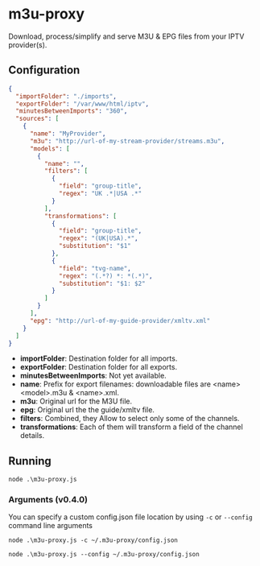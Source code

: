 # m3u-proxy

Download, process/simplify and serve M3U &amp; EPG files from your IPTV provider(s).

## Configuration

```json
{
  "importFolder": "./imports",
  "exportFolder": "/var/www/html/iptv",
  "minutesBetweenImports": "360",
  "sources": [
    {
      "name": "MyProvider",
      "m3u": "http://url-of-my-stream-provider/streams.m3u",
      "models": [
        {
          "name": "",
          "filters": [
            {
              "field": "group-title",
              "regex": "UK .*|USA .*"
            }
          ],
          "transformations": [
            {
              "field": "group-title",
              "regex": "(UK|USA).*",
              "substitution": "$1"
            },
            {
              "field": "tvg-name",
              "regex": "(.*?) *: *(.*)",
              "substitution": "$1: $2"
            }
          ]
        }
      ],
      "epg": "http://url-of-my-guide-provider/xmltv.xml"
    }
  ]
}

```
- **importFolder**: Destination folder for all imports.
- **exportFolder**: Destination folder for all exports.
- **minutesBetweenImports**: Not yet available.
- **name**: Prefix for export filenames: downloadable files are
<name\><model\>.m3u & <name\>.xml.
- **m3u**: Original url for the M3U file.
- **epg**: Original url the the guide/xmltv file.
- **filters**: Combined, they Allow to select only some of the channels.
- **transformations**: Each of them will transform a field of the channel details.

## Running
`node .\m3u-proxy.js`

### Arguments (v0.4.0)
You can specify a custom config.json file location by using `-c` or `--config` command line arguments

`node .\m3u-proxy.js -c ~/.m3u-proxy/config.json`

`node .\m3u-proxy.js --config ~/.m3u-proxy/config.json`
